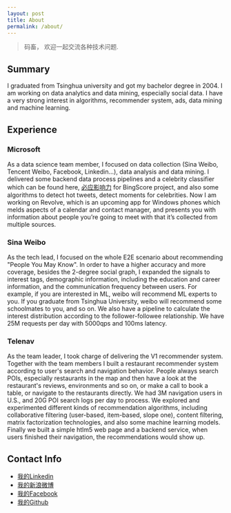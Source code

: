 ```yaml
---
layout: post
title: About
permalink: /about/
---
```


> 码畜， 欢迎一起交流各种技术问题.

## Summary
I graduated from Tsinghua university and got my bachelor degree in 2004.
I am working on data analytics and data mining, especially social data. I have a very strong interest in algorithms, recommender system, ads, data mining and machine learning.

## Experience

### Microsoft
As a data science team member, I focused on data collection (Sina Weibo, Tencent Weibo, Facebook, Linkedin...), data analysis and data mining. I delivered some backend data process pipelines and a celebrity classifier which can be found here, [必应影响力](http://cn.bing.com/yingxiangli/rank?FORM=BSCBNR) for BingScore project, and also some algorithms to detect hot tweets, detect moments for celebrities. Now I am working on Revolve, which is an upcoming app for Windows phones which melds aspects of a calendar and contact manager, and presents you with information about people you’re going to meet with that it’s collected from multiple sources.

### Sina Weibo
As the tech lead, I focused on the whole E2E scenario about recommending "People You May Know". In order to have a higher accuracy and more coverage, besides the 2-degree social graph, I expanded the signals to interest tags, demographic information, including the education and career information, and the communication frequency between users. For example, if you are interested in ML, weibo will recommend ML experts to you. If you graduate from Tsinghua University, weibo will recommend some schoolmates to you, and so on. We also have a pipeline to calculate the interest distribution according to the follower-followee relationship. We have 25M requests per day with 5000qps and 100ms latency.

### Telenav
As the team leader, I took charge of delivering the V1 recommender system. Together with the team members I built a restaurant recommender system according to user's search and navigation behavior. People always search POIs, especially restaurants in the map and then have a look at the restaurant's reviews, environments and so on, or make a call to book a table, or navigate to the restaurants directly. We had 3M navigation users in U.S., and 20G POI search logs per day to process. We explored and experimented different kinds of recommendation algorithms, including collaborative filtering (user-based, item-based, slope one), content filtering, matrix factorization technologies, and also some machine learning models. Finally we built a simple htlm5 web page and a backend service, when users finished their navigation, the recommendations would show up.

## Contact Info
- [我的Linkedin](http://cn.linkedin.com/in/leijun)
- [我的新浪微博](http://weibo.com/dudi00)
- [我的Facebook](https://www.facebook.com/leijun00)
- [我的Github](https://github.com/leijun00)
